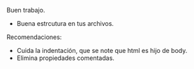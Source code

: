 Buen trabajo.

- Buena estrcutura en tus archivos.

Recomendaciones:

- Cuida la indentación, que se note que html es hijo de body.
- Elimina propiedades comentadas.
